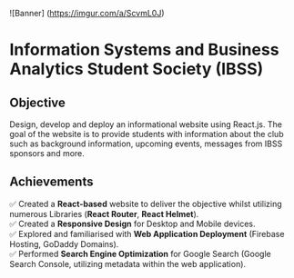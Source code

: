 ![Banner]
(https://imgur.com/a/ScvmL0J)

# Information Systems and Business Analytics Student Society (IBSS)
## Objective
Design, develop and deploy an informational website using React.js. The goal of the website is to provide students with information about the club such as background information, upcoming events, messages from IBSS sponsors and more.

## Achievements
✅ Created a **React-based** website to deliver the objective whilst utilizing numerous Libraries (**React Router**, **React Helmet**).<br/>
✅ Created a **Responsive Design** for Desktop and Mobile devices.<br/>
✅ Explored and familiarised with **Web Application Deployment** (Firebase Hosting, GoDaddy Domains).<br/>
✅ Performed **Search Engine Optimization** for Google Search (Google Search Console, utilizing metadata within the web application).
